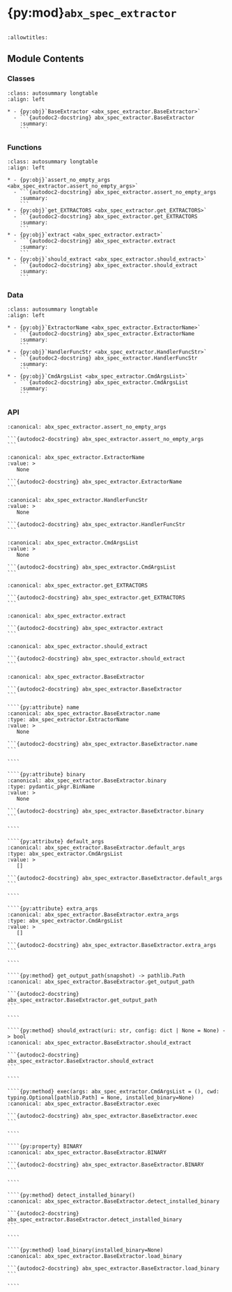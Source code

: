 # {py:mod}`abx_spec_extractor`

```{py:module} abx_spec_extractor
```

```{autodoc2-docstring} abx_spec_extractor
:allowtitles:
```

## Module Contents

### Classes

````{list-table}
:class: autosummary longtable
:align: left

* - {py:obj}`BaseExtractor <abx_spec_extractor.BaseExtractor>`
  - ```{autodoc2-docstring} abx_spec_extractor.BaseExtractor
    :summary:
    ```
````

### Functions

````{list-table}
:class: autosummary longtable
:align: left

* - {py:obj}`assert_no_empty_args <abx_spec_extractor.assert_no_empty_args>`
  - ```{autodoc2-docstring} abx_spec_extractor.assert_no_empty_args
    :summary:
    ```
* - {py:obj}`get_EXTRACTORS <abx_spec_extractor.get_EXTRACTORS>`
  - ```{autodoc2-docstring} abx_spec_extractor.get_EXTRACTORS
    :summary:
    ```
* - {py:obj}`extract <abx_spec_extractor.extract>`
  - ```{autodoc2-docstring} abx_spec_extractor.extract
    :summary:
    ```
* - {py:obj}`should_extract <abx_spec_extractor.should_extract>`
  - ```{autodoc2-docstring} abx_spec_extractor.should_extract
    :summary:
    ```
````

### Data

````{list-table}
:class: autosummary longtable
:align: left

* - {py:obj}`ExtractorName <abx_spec_extractor.ExtractorName>`
  - ```{autodoc2-docstring} abx_spec_extractor.ExtractorName
    :summary:
    ```
* - {py:obj}`HandlerFuncStr <abx_spec_extractor.HandlerFuncStr>`
  - ```{autodoc2-docstring} abx_spec_extractor.HandlerFuncStr
    :summary:
    ```
* - {py:obj}`CmdArgsList <abx_spec_extractor.CmdArgsList>`
  - ```{autodoc2-docstring} abx_spec_extractor.CmdArgsList
    :summary:
    ```
````

### API

````{py:function} assert_no_empty_args(args: typing.List[str]) -> typing.List[str]
:canonical: abx_spec_extractor.assert_no_empty_args

```{autodoc2-docstring} abx_spec_extractor.assert_no_empty_args
```
````

````{py:data} ExtractorName
:canonical: abx_spec_extractor.ExtractorName
:value: >
   None

```{autodoc2-docstring} abx_spec_extractor.ExtractorName
```

````

````{py:data} HandlerFuncStr
:canonical: abx_spec_extractor.HandlerFuncStr
:value: >
   None

```{autodoc2-docstring} abx_spec_extractor.HandlerFuncStr
```

````

````{py:data} CmdArgsList
:canonical: abx_spec_extractor.CmdArgsList
:value: >
   None

```{autodoc2-docstring} abx_spec_extractor.CmdArgsList
```

````

````{py:function} get_EXTRACTORS()
:canonical: abx_spec_extractor.get_EXTRACTORS

```{autodoc2-docstring} abx_spec_extractor.get_EXTRACTORS
```
````

````{py:function} extract(uri: str, config: dict | None = None)
:canonical: abx_spec_extractor.extract

```{autodoc2-docstring} abx_spec_extractor.extract
```
````

````{py:function} should_extract(uri: str, extractor: str, config: dict | None = None)
:canonical: abx_spec_extractor.should_extract

```{autodoc2-docstring} abx_spec_extractor.should_extract
```
````

`````{py:class} BaseExtractor
:canonical: abx_spec_extractor.BaseExtractor

```{autodoc2-docstring} abx_spec_extractor.BaseExtractor
```

````{py:attribute} name
:canonical: abx_spec_extractor.BaseExtractor.name
:type: abx_spec_extractor.ExtractorName
:value: >
   None

```{autodoc2-docstring} abx_spec_extractor.BaseExtractor.name
```

````

````{py:attribute} binary
:canonical: abx_spec_extractor.BaseExtractor.binary
:type: pydantic_pkgr.BinName
:value: >
   None

```{autodoc2-docstring} abx_spec_extractor.BaseExtractor.binary
```

````

````{py:attribute} default_args
:canonical: abx_spec_extractor.BaseExtractor.default_args
:type: abx_spec_extractor.CmdArgsList
:value: >
   []

```{autodoc2-docstring} abx_spec_extractor.BaseExtractor.default_args
```

````

````{py:attribute} extra_args
:canonical: abx_spec_extractor.BaseExtractor.extra_args
:type: abx_spec_extractor.CmdArgsList
:value: >
   []

```{autodoc2-docstring} abx_spec_extractor.BaseExtractor.extra_args
```

````

````{py:method} get_output_path(snapshot) -> pathlib.Path
:canonical: abx_spec_extractor.BaseExtractor.get_output_path

```{autodoc2-docstring} abx_spec_extractor.BaseExtractor.get_output_path
```

````

````{py:method} should_extract(uri: str, config: dict | None = None) -> bool
:canonical: abx_spec_extractor.BaseExtractor.should_extract

```{autodoc2-docstring} abx_spec_extractor.BaseExtractor.should_extract
```

````

````{py:method} exec(args: abx_spec_extractor.CmdArgsList = (), cwd: typing.Optional[pathlib.Path] = None, installed_binary=None)
:canonical: abx_spec_extractor.BaseExtractor.exec

```{autodoc2-docstring} abx_spec_extractor.BaseExtractor.exec
```

````

````{py:property} BINARY
:canonical: abx_spec_extractor.BaseExtractor.BINARY

```{autodoc2-docstring} abx_spec_extractor.BaseExtractor.BINARY
```

````

````{py:method} detect_installed_binary()
:canonical: abx_spec_extractor.BaseExtractor.detect_installed_binary

```{autodoc2-docstring} abx_spec_extractor.BaseExtractor.detect_installed_binary
```

````

````{py:method} load_binary(installed_binary=None)
:canonical: abx_spec_extractor.BaseExtractor.load_binary

```{autodoc2-docstring} abx_spec_extractor.BaseExtractor.load_binary
```

````

`````
